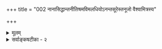 +++
title = "002 नानासिद्धान्तनीतिश्रमविमलधियोऽनन्तसूरेस्तनूजो वैश्वामित्रस्य"

+++
<details><summary>मूलम्</summary>

नानासिद्धान्तनीतिश्रमविमलधियोऽनन्तसूरेस्तनूजो वैश्वामित्रस्य पौत्रो विततमखविधेः पुण्डरीकाक्षसूरेः ।  
श्रुत्वा रामानुजार्यात्सदसदपि ततस्तत्त्वमुक्ताकलापं व्यातानीद्वेङ्कटेशो वरदगुरुकृपालम्भितोद्दामभूमा ॥ २ ॥
</details>


<details><summary>सर्वाङ्कषटीका - २</summary>

[[3]]



कर्तृ-वैशिष्ट्यं प्रतिपादयति, उपादेयत्वोपयोगितया, नानेत्यादिना ।  

**नाना** =अनेके **सिद्धान्ताः** = आस्तिकनास्तिकपक्षभेदाः,  
तेषां **नीतयः** = न्यायाः सत्तर्कदुस्तर्कात्मकाः,  
ताषु **श्रमात्** = परिश्रमात् **विमला** = निर्मला धीः यस्य तादृशस्य  
**अनन्तसूरेः तनूजः**, 

तथा **विततानाम्** = विस्तृतानाम् **मखानाम्** = यज्ञानां **विधाः** = प्रकाराः यस्य, अनेक-यज्ञानुष्ठान-परस्य **वैश्वामित्रस्य** = विश्वामित्रगोत्रोद्भवस्य, इदम् अनन्तसूरेर् अपि विशेषणं वा, **पुण्डरीकाक्षसूरेः** = पुण्डरीकाक्षयज्वनः **पौत्रः**, 

**वरदगुरुः** = वात्स्य-वरदाचार्यनामकः प्राचार्यः, तस्य **कृपया** = अनुग्रहेण **लम्भितः** = प्रापितः **उद्दामः** = निरतिशयः **भूमा** = महत्त्वं यस्य, तादृशः 

**वेङ्कटेशः** = वेङ्कटनाथः,  
**रामानुजार्यात्** =आत्रेयरामानुजाचार्यात्  
(वादिरूपाणां हंसानां कृते **अम्बुवाहः** = मेघः॥) 'वादिहंसाम्बुद' बिरुदात् 'अप्पिल्लार्' इति द्राविड-नामधेयात् स्व-मातुलात् सत् **असदपि** = हेयोपादेयानि सर्वाण्य् अपि **श्रुत्वा** = गुरुमुखादेव गृहीत्वा 

ततः तद्-बलाद् एव **तत्त्वमुक्ता-कलापम्** = एतन्नामकमिमं ग्रन्थं **व्यातानीत्** = अकरोत् । 

असद् अपि श्रुत्वेति पूर्वपक्षाभिप्रायेण ।  
त्यागार्थम् असत्-पदार्थ-ज्ञानम् अप्यावश्यकम् ।  

वरद-गुर्व् इत्य्-आदि । अत्रेयमाख्यायिका -  
आत्रेय-रामानुजाचार्यो ऽयं कदाचित् स्वभागिनेयम् एतद्-ग्रन्थ-कारम्  
अनतीत-पञ्च-हायनं स्व-गुरोः वात्स्य-श्री-वरदाचार्यस्य समीपं सहानयत् ।  
तदात्वे, एतद्-वर्चः-प्रभृति वीक्ष्यातीव-प्रसन्नः परम-गुरुः सः  

> 'प्रतिष्ठापित-वेदान्तः  
प्रतिक्षिप्त-बहिर्-मतः ।  
भूयास् त्रैविद्य-मान्यस् त्वं  
भूरि-कल्याण-भाजनम् ॥' 

इत्य् अन्वग्रहीद् इति । 

तदिदं स्मरत्य् अनेन विशेषणेन ॥ 

[[9]]

तादृश-परम-गुर्व्-अनुग्रहानुरूपं सर्वम् उत्तर-काले समभूद्  
इति ज्ञायते - 

> 'निर्विष्टं यति-सार्वभौम-वचसाम् आवृत्तिभिर् यौवनं  
निर्धूतेतर-पारतन्त्र्य-निरया नीतास् सुखं वासराः ।  
अङ्गीकृत्य सतां प्रसत्तिम्, असतां गर्वोऽपि निर्वापितः  
शेषायुष्य् अपि शेषि-दम्पति-दया-दीक्षाम् उदीक्षामहे ॥' (र.त्र.सा. 32 ) 

इत्यनेनैतद्-ग्रन्थकार-वचनेन । 

> ननु 'नानासिद्धान्त' इति कथम्?  
सिद्धान्तपदं हि अन्तिम-निर्णय-वाचि ।  
निर्णयेऽन्तिमत्वं नाम पुनर्-अविचाल्यत्वम् ।  
तादृशो निर्णयो नाना कथं भवेत् ?  

वस्तुनि विकल्पायोगात् । ननु – 

परिव्राट्कामुकशुनामेकस्यां प्रमदातनौ । कुणपः कामिनी भक्ष्यमिति तिस्रो विकल्पनाः ॥ 

इत्येकस्मिन् वस्तुनि विविधधर्माणां कल्पितत्वदर्शनात् वस्तुनि विकल्पायोगादिति कथम्? इति चेत्; तर्हि मतानि भिद्येरन् कामं मतिभेदात् । सिद्धान्ताः कथं भिद्येरन् ? किं मतसिद्धान्तपदे पर्याये ? दृश्यन्ते किल सिद्धान्ता नानाविधाः इति चेत्, तदेव कथमिति पृच्छामः ? वयं किं कुर्मः ? इति चेत्, अयि साधो ! मृदुमतिं भवन्तं न पृच्छामः । तिष्ठ त्वं किञ्चिदिव पार्श्वतः । भवत्कूटस्थान् प्रौढानेव पृच्छामः । अत्रैवं चिन्त्यताम् । 'एकस्यां प्रमदातनौ' इत्यनेन किमुच्यते ? एकत्वप्रमदात्वादिकमपि हि धर्मः । किं तेऽपि कल्पिताः? अनादिवासनाकल्पनाधिष्ठानगतास्ते धर्माः कथं ताभिरेव वासनाभिः कल्प्येरन् ? ननु एक एव मृत्पिण्डः घटशरावमणिकादिनानाविधविकल्पव्यवहारहेतुर्दृश्यत एवेति चेत्; तक एव घटः पटकुड्यकुसूलादिविकल्पहेतुर्भवतु ! न भवेदेव, घटपटादीनामेकोपादानकत्वाभावात् । मृत्पिण्डघटादयस्तु न . तथा, तेषामेकोपादनकत्वादिति चेत्; सत्यम्, आगत एव त्वं समीपम् । किन्तु इह 'पिण्ड' इति मा वोचः, 'मृत्' इत्येव वद । सैव खलूपादानम्, घटादावनुवृत्तिदर्शनात् । पिण्डत्वं तु निवर्तत एव । एवञ्चक्रीडा 



3. 

[[4]]

[ ग्रन्थस्य नाम्न औचित्यम् ] 

प्रज्ञासूच्याऽनुविद्धः क्षतिमनधिगतः कर्कशात् तर्कशाणात् 

शुद्धो नानापरीक्षास्वशिथिलविहिते मानसूत्रे निबद्धः । आतन्वानः प्रकाशं बहुमुखमखिलत्रासवैधुर्यधुर्यो 

धार्यो हेतुर्जयादेः स्वहृदि सहृदयैस्तत्त्वमुक्ताकलापः ॥3॥ 

उपादानोपादेयभावस्थले, वस्तुन्यपि विकल्पो भवत्येव कक्ष्याभेदेन । एवमेव 'एकमेवाद्वितीयम्' 'तदैक्षत बहुस्याम्' इत्यादि किल श्रूयते । एवञ्च घटशरावादिकं मृदुपादानकं यथा, तथा घटपटादिकमपि पृथिव्युपादानकमेव । एवञ्च कस्याञ्चित् कक्ष्यायां घटपटौ भिन्नोपादानकौ । कस्याञ्चित्तु एकोपादानकौ । एवं मृत् घटोऽपि भवेत्, शरावोऽपि भवेत् । अतश्च उपादानोपादेयभावस्थले कक्ष्याभेदेन विविधाः कल्पा भवन्त्येव । अत एव च तत्तत्कक्ष्यादृष्ट्या अधिकारिभेदेन सिद्धान्ता अपि भिद्येरन् । सर्वं यत्रैकं भवति स एव तु परमः सिद्धान्तः एकः । स तु सविशेषाद्वैतमित्युक्तमनुपदम् अत्रैव सर्वश्रुतिसमन्वयात् । अन्येऽपि सन्ति पराः, परतराश्च सिद्धान्ताः । परमस्तु सिद्धान्त एक एव । अतः परपरतरदृष्ट्या 'नानासिद्धान्त' इत्यभिधानं युक्ततरम् । एवं तत्तत्सिद्धान्तानां पूर्वोत्तरावध्योरनिर्णयादेव कलहः प्रायः पण्डितानामप्येकदेश- दर्शिनाम् 'अन्धदृष्टगज' न्यायेन । समग्रदर्शिनां तु 'सर्वं न्याय्यं युक्तिमत्त्वात् विदुषां किमशोभनम्' (भाग. 11-22-25) इत्यैकरस्यं भगवानेवाह । तर्हि परमतखण्डनादीनां का प्रसक्तिरिति चेत्, कुत्रचिन्मर्यादा- प्रदर्शनाय, कुत्रचित् ' न हि निन्दा' न्यायेन वा विचारः कर्तव्यो भवति परमसिद्धान्तस्वरूपप्रदर्शनाय, न तु वैतण्डिकवत् खण्डनैदंपर्येण । अधिकं तत्तत्प्रकरणे भविष्यति ॥ २ ॥
</details>

